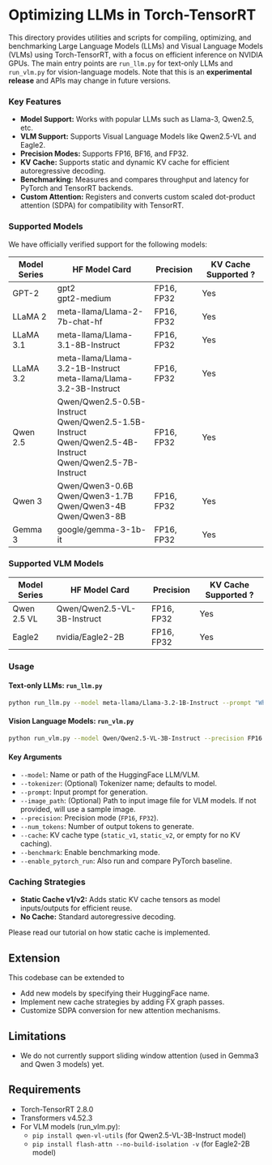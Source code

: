 # Optimizing LLMs in Torch-TensorRT

This directory provides utilities and scripts for compiling, optimizing, and benchmarking Large Language Models (LLMs) and Visual Language Models (VLMs) using Torch-TensorRT, with a focus on efficient inference on NVIDIA GPUs. The main entry points are `run_llm.py` for text-only LLMs and `run_vlm.py` for vision-language models. Note that this is an **experimental release** and APIs may change in future versions.

### Key Features

- **Model Support:** Works with popular LLMs such as Llama-3, Qwen2.5, etc.
- **VLM Support:** Supports Visual Language Models like Qwen2.5-VL and Eagle2.
- **Precision Modes:** Supports FP16, BF16, and FP32.
- **KV Cache:** Supports static and dynamic KV cache for efficient autoregressive decoding.
- **Benchmarking:** Measures and compares throughput and latency for PyTorch and TensorRT backends.
- **Custom Attention:** Registers and converts custom scaled dot-product attention (SDPA) for compatibility with TensorRT.


### Supported Models

We have officially verified support for the following models:

| Model Series | HF Model Card | Precision | KV Cache Supported ? |
|--------------|---------------|-----------|-------------------|
| GPT-2 | gpt2<br>gpt2-medium | FP16, FP32 | Yes |
| LLaMA 2 | meta-llama/Llama-2-7b-chat-hf | FP16, FP32 | Yes |
| LLaMA 3.1 | meta-llama/Llama-3.1-8B-Instruct | FP16, FP32 | Yes |
| LLaMA 3.2 | meta-llama/Llama-3.2-1B-Instruct<br>meta-llama/Llama-3.2-3B-Instruct | FP16, FP32 | Yes |
| Qwen 2.5 | Qwen/Qwen2.5-0.5B-Instruct<br>Qwen/Qwen2.5-1.5B-Instruct<br>Qwen/Qwen2.5-4B-Instruct<br>Qwen/Qwen2.5-7B-Instruct | FP16, FP32 | Yes |
| Qwen 3 | Qwen/Qwen3-0.6B<br>Qwen/Qwen3-1.7B<br>Qwen/Qwen3-4B<br>Qwen/Qwen3-8B | FP16, FP32 | Yes |
| Gemma 3 | google/gemma-3-1b-it | FP16, FP32 | Yes |

### Supported VLM Models

| Model Series | HF Model Card | Precision | KV Cache Supported ? |
|--------------|---------------|-----------|-------------------|
| Qwen 2.5 VL | Qwen/Qwen2.5-VL-3B-Instruct | FP16, FP32 | Yes |
| Eagle2 | nvidia/Eagle2-2B | FP16, FP32 | Yes |

### Usage

#### Text-only LLMs: `run_llm.py`

```bash
python run_llm.py --model meta-llama/Llama-3.2-1B-Instruct --prompt "What is parallel programming?" --precision FP16 --num_tokens 128 --cache static_v2 --benchmark
```

#### Vision Language Models: `run_vlm.py`

```bash
python run_vlm.py --model Qwen/Qwen2.5-VL-3B-Instruct --precision FP16 --num_tokens 128 --cache static_v1 --enable_pytorch_run --benchmark
```

#### Key Arguments

- `--model`: Name or path of the HuggingFace LLM/VLM.
- `--tokenizer`: (Optional) Tokenizer name; defaults to model.
- `--prompt`: Input prompt for generation.
- `--image_path`: (Optional) Path to input image file for VLM models. If not provided, will use a sample image.
- `--precision`: Precision mode (`FP16`, `FP32`).
- `--num_tokens`: Number of output tokens to generate.
- `--cache`: KV cache type (`static_v1`, `static_v2`, or empty for no KV caching).
- `--benchmark`: Enable benchmarking mode.
- `--enable_pytorch_run`: Also run and compare PyTorch baseline.

### Caching Strategies

- **Static Cache v1/v2:** Adds static KV cache tensors as model inputs/outputs for efficient reuse.
- **No Cache:** Standard autoregressive decoding.

Please read our tutorial on how static cache is implemented.

## Extension

This codebase can be extended to
- Add new models by specifying their HuggingFace name.
- Implement new cache strategies by adding FX graph passes.
- Customize SDPA conversion for new attention mechanisms.

## Limitations
- We do not currently support sliding window attention (used in Gemma3 and Qwen 3 models) yet.

## Requirements

- Torch-TensorRT 2.8.0
- Transformers v4.52.3
- For VLM models (run_vlm.py):
  - `pip install qwen-vl-utils` (for Qwen2.5-VL-3B-Instruct model)
  - `pip install flash-attn --no-build-isolation -v` (for Eagle2-2B model)